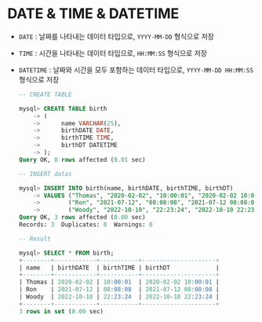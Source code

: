 # DATE & TIME & DATETIME

- `DATE` : 날짜를 나타내는 데이터 타입으로, `YYYY-MM-DD` 형식으로 저장<br>
- `TIME` : 시간을 나타내는 데이터 타입으로, `HH:MM:SS` 형식으로 저장<br>
- `DATETIME` : 날짜와 시간을 모두 포함하는 데이터 타입으로, `YYYY-MM-DD HH:MM:SS` 형식으로 저장<br>

  ```sql
  -- CREATE TABLE

  mysql> CREATE TABLE birth
      -> (
      ->      name VARCHAR(25),
      ->      birthDATE DATE,
      ->      birthTIME TIME,
      ->      birthDT DATETIME
      -> );
  Query OK, 0 rows affected (0.01 sec)

  -- INSERT datas

  mysql> INSERT INTO birth(name, birthDATE, birthTIME, birthDT)
      -> VALUES ("Thomas", "2020-02-02", "10:00:01", "2020-02-02 10:00:01"),
      ->        ("Ron", "2021-07-12", "08:08:08", "2021-07-12 08:08:08"),
      ->        ("Woody", "2022-10-10", "22:23:24", "2022-10-10 22:23:24");
  Query OK, 3 rows affected (0.00 sec)
  Records: 3  Duplicates: 0  Warnings: 0

  -- Result

  mysql> SELECT * FROM birth;
  +--------+------------+-----------+---------------------+
  | name   | birthDATE  | birthTIME | birthDT             |
  +--------+------------+-----------+---------------------+
  | Thomas | 2020-02-02 | 10:00:01  | 2020-02-02 10:00:01 |
  | Ron    | 2021-07-12 | 08:08:08  | 2021-07-12 08:08:08 |
  | Woody  | 2022-10-10 | 22:23:24  | 2022-10-10 22:23:24 |
  +--------+------------+-----------+---------------------+
  3 rows in set (0.00 sec)
  ```
